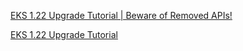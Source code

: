 [EKS 1.22 Upgrade Tutorial | Beware of Removed APIs!](https://www.youtube.com/watch?v=FVGEvbLX46M)

[EKS 1.22 Upgrade Tutorial](https://www.datree.io/resources/eks-1-22-upgrade-tutorial)